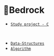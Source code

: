 # 🗻Bedrock

- [`Study project - C`](https://github.com/K-Lunatic)
<br>

- [`Data-Structures`](https://github.com/K-Lunatic)
- [`Algorithm`](https://github.com/K-Lunatic)
